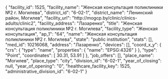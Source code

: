 {
    "facility_id": 1525,
    "facility_name": "Женская консультация поликлиники №2 г. Могилева",
    "district_id": "6-02-1",
    "district_name": "Ленинский район, Могилев",
    "facility_url": "http:\/\/mogcp.by\/clinic\/clinics-adults\/clinic2",
    "facility_address": "Лазаренко",
    "title": "Женская консультация поликлиники №2 г. Могилева",
    "facility_type": "Женская консультация",
    "ap_1": "64",
    "name": "Женская консультация поликлиники №2 г. Могилева",
    "state": "public institution",
    "stats": [],
    "med_id": 10216068,
    "address": "Лазаренко",
    "devices": [],
    "coord_x_y": {
        "crs": {
            "type": "name",
            "properties": {
                "name": "EPSG:4326"
            }
        },
        "type": "Point",
        "coordinates": [
            30.31,
            53.91
        ]
    },
    "job_offers": [],
    "place_name": "Могилев",
    "place_type": "city",
    "division_id": "6-02-1",
    "year_of_closing": null,
    "year_of_opening": "0",
    "healthcare_facility_key": 1525,
    "administrative_division_id": "6-02-1"
}